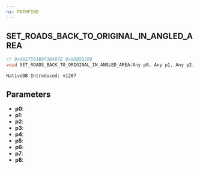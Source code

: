 ```yaml
---
ns: PATHFIND
---
```

## SET_ROADS_BACK_TO_ORIGINAL_IN_ANGLED_AREA

```c
// 0x0027501B9F3B407E 0x9DB5D209
void SET_ROADS_BACK_TO_ORIGINAL_IN_ANGLED_AREA(Any p0, Any p1, Any p2, Any p3, Any p4, Any p5, Any p6, Any p7, Any p8);
```

```
NativeDB Introduced: v1207
```

## Parameters
* **p0**:
* **p1**:
* **p2**:
* **p3**:
* **p4**:
* **p5**:
* **p6**:
* **p7**:
* **p8**:
